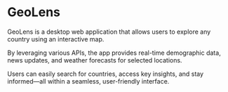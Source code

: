 # GeoLens
GeoLens is a desktop web application that allows users to explore any country using an interactive map.

By leveraging various APIs, the app provides real-time demographic data, news updates, and weather forecasts for selected locations.

Users can easily search for countries, access key insights, and stay informed—all within a seamless, user-friendly interface.
